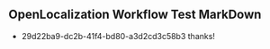## OpenLocalization Workflow Test MarkDown

* 29d22ba9-dc2b-41f4-bd80-a3d2cd3c58b3 
thanks!



<!--HONumber=Jan16_HO3-->

